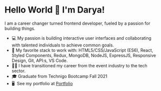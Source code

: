 Hello World 👋 I'm Darya!
======================

I am a career changer turned frontend developer, fueled by a passion for building things.

* 💻 My passion is building interactive user interfaces and collaborating with talented individuals to achieve common goals.
* 💪 My favorite stack to work with: HTML5/CSS/JavaScript (ES6), React, Styled Components, Redux, MongoDB, NodeJS, ExpressJS, Responsive Design, Git, API:s, VS Code.
* 👩‍💻 I have transitioned my career from the event industry to the tech sector.
* 🎓 Graduate from Technigo Bootcamp Fall 2021
* 🖥️  See my portfolio at [Portfolio](https://portfolio-darya-lapata.netlify.app/)
